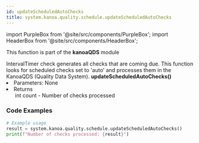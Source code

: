 ```yaml
---
id: updateScheduledAutoChecks
title: system.kanoa.quality.schedule.updateScheduledAutoChecks
---
```


import PurpleBox from '@site/src/components/PurpleBox';
import HeaderBox from '@site/src/components/HeaderBox';

<PurpleBox>This function is part of the <b>kanoaQDS</b> module</PurpleBox>

<HeaderBox header="Description">
  IntervalTimer check generates all checks that are coming due. This function looks for scheduled checks set to 'auto' and processes them in the KanoaQDS (Quality Data System).
</HeaderBox>

<HeaderBox header="Syntax">
  <b>updateScheduledAutoChecks()</b>
  <li>Parameters: None<br /></li>
  <li>Returns<br />
    <ul>int count - Number of checks processed</ul>
  </li>
</HeaderBox>

### Code Examples

```python
# Example usage
result = system.kanoa.quality.schedule.updateScheduledAutoChecks()
print(f"Number of checks processed: {result}")